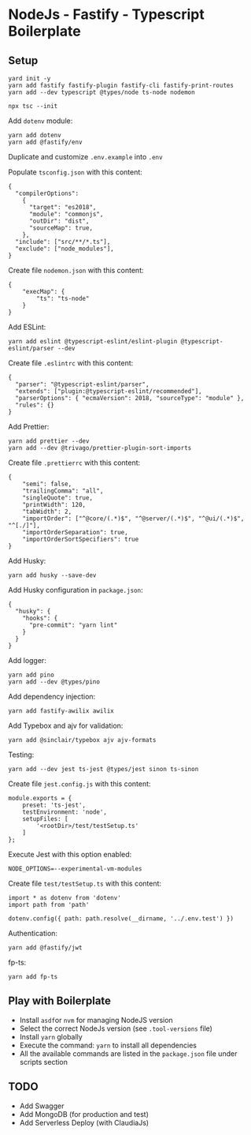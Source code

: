 # NodeJs - Fastify - Typescript Boilerplate

## Setup

```
yard init -y
yarn add fastify fastify-plugin fastify-cli fastify-print-routes
yarn add --dev typescript @types/node ts-node nodemon

npx tsc --init
```

Add `dotenv` module:

```
yarn add dotenv
yarn add @fastify/env
```

Duplicate and customize `.env.example` into `.env`

Populate `tsconfig.json` with this content:

```
{
  "compilerOptions":
    {
      "target": "es2018",
      "module": "commonjs",
      "outDir": "dist",
      "sourceMap": true,
    },
  "include": ["src/**/*.ts"],
  "exclude": ["node_modules"],
}
```

Create file `nodemon.json` with this content:

```
{
    "execMap": {
        "ts": "ts-node"
    }
}
```

Add ESLint:

```
yarn add eslint @typescript-eslint/eslint-plugin @typescript-eslint/parser --dev
```

Create file `.eslintrc` with this content:

```
{
  "parser": "@typescript-eslint/parser",
  "extends": ["plugin:@typescript-eslint/recommended"],
  "parserOptions": { "ecmaVersion": 2018, "sourceType": "module" },
  "rules": {}
}
```

Add Prettier:

```
yarn add prettier --dev
yarn add --dev @trivago/prettier-plugin-sort-imports
```

Create file `.prettierrc` with this content:

```
{
    "semi": false,
    "trailingComma": "all",
    "singleQuote": true,
    "printWidth": 120,
    "tabWidth": 2,
    "importOrder": ["^@core/(.*)$", "^@server/(.*)$", "^@ui/(.*)$", "^[./]"],
    "importOrderSeparation": true,
    "importOrderSortSpecifiers": true
}
```

Add Husky:

```
yarn add husky --save-dev
```

Add Husky configuration in `package.json`:

```
{
  "husky": {
    "hooks": {
      "pre-commit": "yarn lint"
    }
  }
}
```

Add logger:

```
yarn add pino
yarn add --dev @types/pino
```

Add dependency injection:

```
yarn add fastify-awilix awilix
```

Add Typebox and ajv for validation:

```
yarn add @sinclair/typebox ajv ajv-formats
```

Testing:

```
yarn add --dev jest ts-jest @types/jest sinon ts-sinon
```

Create file `jest.config.js` with this content:

```
module.exports = {
    preset: 'ts-jest',
    testEnvironment: 'node',
    setupFiles: [
        '<rootDir>/test/testSetup.ts'
    ]
};
```

Execute Jest with this option enabled:

```
NODE_OPTIONS=--experimental-vm-modules
```

Create file `test/testSetup.ts` with this content:

```
import * as dotenv from 'dotenv'
import path from 'path'

dotenv.config({ path: path.resolve(__dirname, '../.env.test') })
```

Authentication:

```
yarn add @fastify/jwt
```

fp-ts:

```
yarn add fp-ts
```

## Play with Boilerplate

-   Install `asdf`or `nvm` for managing NodeJS version
-   Select the correct NodeJs version (see `.tool-versions` file)
-   Install `yarn` globally
-   Execute the command: `yarn` to install all dependencies
-   All the available commands are listed in the `package.json` file under scripts section

## TODO

-   Add Swagger
-   Add MongoDB (for production and test)
-   Add Serverless Deploy (with ClaudiaJs)

